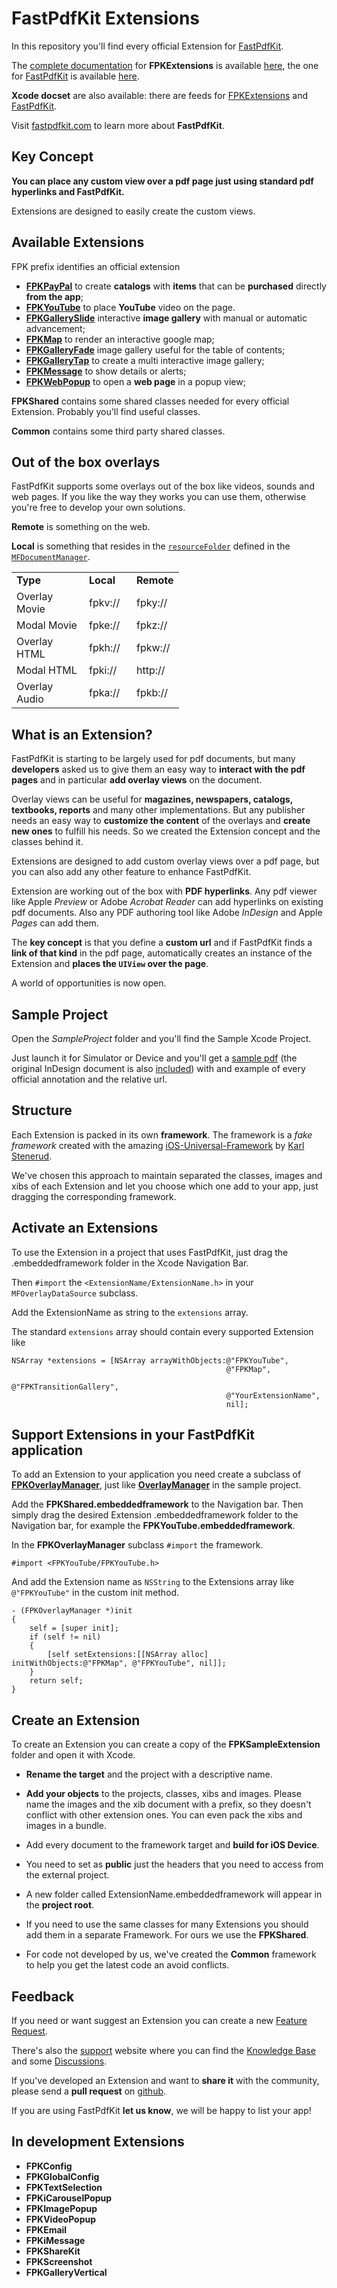 # FastPdfKit Extensions

In this repository you'll find every official Extension for [FastPdfKit](http://git.io/fpk).

The [complete documentation](http://doc.fastpdfkit.com/Extensions) for **FPKExtensions** is available [here](http://doc.fastpdfkit.com/Extensions), the one for [FastPdfKit](http://doc.fastpdfkit.com) is available [here](http://doc.fastpdfkit.com).

**Xcode docset** are also available: there are feeds for [FPKExtensions](http://doc.fastpdfkit.com/Extensions/docset.atom) and [FastPdfKit](http://doc.fastpdfkit.com/docset.atom).

Visit [fastpdfkit.com](http://fastpdfkit.com) to learn more about **FastPdfKit**.

## Key Concept
**You can place any custom view over a pdf page just using standard pdf hyperlinks and FastPdfKit.** 

Extensions are designed to easily create the custom views.

## Available Extensions

FPK prefix identifies an official extension

* [**FPKPayPal**](http://doc.fastpdfkit.com/Extensions/Classes/FPKPayPal.html) to create **catalogs** with **items** that can be **purchased** directly **from the app**;
* [**FPKYouTube**](http://doc.fastpdfkit.com/Extensions/Classes/FPKYouTube.html) to place **YouTube** video on the page.
* [**FPKGallerySlide**](http://doc.fastpdfkit.com/Extensions/Classes/FPKGallerySlide.html) interactive **image gallery** with manual or automatic advancement;
* [**FPKMap**](http://doc.fastpdfkit.com/Extensions/Classes/FPKMap.html) to render an interactive google map;
* [**FPKGalleryFade**](http://doc.fastpdfkit.com/Extensions/Classes/FPKGalleryFade.html) image gallery useful for the table of contents;
* [**FPKGalleryTap**](http://doc.fastpdfkit.com/Extensions/Classes/FPKGalleryTap.html) to create a multi interactive image gallery;
* [**FPKMessage**](http://doc.fastpdfkit.com/Extensions/Classes/FPKMessage.html) to show details or alerts;
* [**FPKWebPopup**](http://doc.fastpdfkit.com/Extensions/Classes/FPKWebPopup.html) to open a **web page** in a popup view;

**FPKShared** contains some shared classes needed for every official Extension. Probably you'll find useful classes.

**Common** contains some third party shared classes.

## Out of the box overlays
FastPdfKit supports some overlays out of the box like videos, sounds and web pages. If you like the way they works you can use them, otherwise you're free to develop your own solutions.

**Remote** is something on the web.

**Local** is something that resides in the [`resourceFolder`](http://doc.fastpdfkit.com/Classes/MFDocumentManager.html#//api/name/resourceFolder) defined in the [`MFDocumentManager`](http://doc.fastpdfkit.com/Classes/MFDocumentManager.html).

<table>
    <tr>
        <td width="100"><b>Type</b></td><td width="60"><b>Local</b></td><td width="60"><b>Remote</b></td>
    </tr>
    <tr>
        <td>Overlay Movie</td><td>fpkv://</td><td>fpky://</td>
    </tr>
    <tr>
        <td>Modal Movie</td><td>fpke://</td><td>fpkz://</td>
    </tr>
    <tr>
        <td>Overlay HTML</td><td>fpkh://</td><td>fpkw://</td>
    </tr>
    <tr>
        <td>Modal HTML</td><td>fpki://</td><td>http://</td>
    </tr>
    <tr>
        <td>Overlay Audio</td><td>fpka://</td><td>fpkb://</td>
    </tr>
</table>

## What is an Extension?

FastPdfKit is starting to be largely used for pdf documents, but many **developers** asked us to give them an easy way to **interact with the pdf pages** and in particular **add overlay views** on the document.

Overlay views can be useful for **magazines, newspapers, catalogs, textbooks, reports** and many other implementations. But any publisher needs an easy way to **customize the content** of the overlays and **create new ones** to fulfill his needs. So we created the Extension concept and the classes behind it.

Extensions are designed to add custom overlay views over a pdf page, but you can also add any other feature to enhance FastPdfKit.

Extension are working out of the box with **PDF hyperlinks**. Any pdf viewer like Apple *Preview* or Adobe *Acrobat Reader* can add hyperlinks on existing pdf documents. Also any PDF authoring tool like Adobe *InDesign* and Apple *Pages* can add them.

The **key concept** is that you define a **custom url** and if FastPdfKit finds a **link of that kind** in the pdf page, automatically creates an instance of the Extension and **places the `UIView` over the page**.

A world of opportunities is now open.

## Sample Project

Open the *SampleProject* folder and you'll find the Sample Xcode Project.

Just launch it for Simulator or Device and you'll get a [sample pdf](https://github.com/mobfarm/FPKExtensions/blob/master/SampleProject/SampleProject/Resources/sample.pdf) (the original InDesign document is also [included](https://github.com/mobfarm/FPKExtensions/blob/master/SampleProject/SampleProject/Resources/sample.indd)) with and example of every official annotation and the relative url.

## Structure

Each Extension is packed in its own **framework**. The framework is a *fake framework* created with the amazing [iOS-Universal-Framework](https://github.com/kstenerud/iOS-Universal-Framework) by [Karl Stenerud](https://github.com/kstenerud).

We've chosen this approach to maintain separated the classes, images and xibs of each Extension and let you choose which one add to your app, just dragging the corresponding framework.

## Activate an Extensions

To use the Extension in a project that uses FastPdfKit, just drag the .embeddedframework folder in the Xcode Navigation Bar.

Then `#import` the `<ExtensionName/ExtensionName.h>` in your `MFOverlayDataSource` subclass.

Add the ExtensionName as string to the `extensions` array.

The standard `extensions` array should contain every supported Extension like 

    NSArray *extensions = [NSArray arrayWithObjects:@"FPKYouTube",
													@"FPKMap",
											 		@"FPKTransitionGallery", 
											 		@"YourExtensionName",
											 		nil];

											
## Support Extensions in your FastPdfKit application

To add an Extension to your application you need create a subclass of [**FPKOverlayManager**](http://doc.fastpdfkit.com/Extensions/Classes/FPKOverlayManager.html), just like [**OverlayManager**](https://github.com/mobfarm/FPKExtensions/blob/master/SampleProject/SampleProject/OverlayManager.m) in the sample project.

Add the **FPKShared.embeddedframework** to the Navigation bar.
Then simply drag the desired Extension .embeddedframework folder to the Navigation bar, for example the **FPKYouTube.embeddedframework**. 

In the **FPKOverlayManager** subclass `#import` the framework.

	#import <FPKYouTube/FPKYouTube.h>
	
And add the Extension name as `NSString` to the Extensions array like `@"FPKYouTube"` in the custom init method.

	- (FPKOverlayManager *)init
	{
		self = [super init];
		if (self != nil)
		{
			[self setExtensions:[[NSArray alloc] initWithObjects:@"FPKMap", @"FPKYouTube", nil]];
		}
		return self;
	}


## Create an Extension

To create an Extension you can create a copy of the **FPKSampleExtension** folder and open it with Xcode.

* **Rename the target** and the project with a descriptive name.

* **Add your objects** to the projects, classes, xibs and images. Please name the images and the xib document with a prefix, so they doesn't conflict with other extension ones. You can even pack the xibs and images in a bundle.

* Add every document to the framework target and **build for iOS Device**.

* You need to set as **public** just the headers that you need to access from the external project.

* A new folder called ExtensionName.embeddedframework will appear in the **project root**.

* If you need to use the same classes for many Extensions you should add them in a separate Framework. For ours we use the **FPKShared**.

* For code not developed by us, we've created the **Common** framework to help you get the latest code an avoid conflicts.

## Feedback

If you need or want suggest an Extension you can create a new [Feature Request](https://github.com/mobfarm/FPKExtensions/issues/new). 

There's also the [support](http://support.fastpdfkit.com) website where you can find the [Knowledge Base](http://support.fastpdfkit.com/kb) and some [Discussions](http://support.fastpdfkit.com/discussions).

If you've developed an Extension and want to **share it** with the community, please send a **pull request** on [github](http://git.io/fpke).

If you are using FastPdfKit **let us know**, we will be happy to list your app!

## In development Extensions

* **FPKConfig**
* **FPKGlobalConfig**
* **FPKTextSelection**
* **FPKiCarouselPopup**
* **FPKImagePopup**
* **FPKVideoPopup**
* **FPKEmail**
* **FPKiMessage**
* **FPKShareKit**
* **FPKScreenshot**
* **FPKGalleryVertical**
